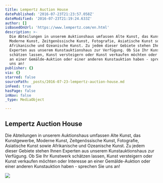 ```yaml
---
title: Lempertz Auction House
datePublished: '2016-07-23T21:23:57.058Z'
dateModified: '2016-07-23T21:19:24.633Z'
author: []
isBasedOnUrl: 'https://www.lempertz.com/en.html'
description: >-
  Die Abteilungen in unserem Auktionshaus umfassen Alte Kunst, das Kunstgewerbe,
  Moderne Kunst, Zeitgenössische Kunst, Fotografie, Asiatische Kunst sowie
  Afrikanische und Ozeanische Kunst. Zu jedem dieser Gebiete stehen Ihnen
  Experten aus unserem Kunstauktionshaus zur Verfügung. Ob Sie Ihr Kunstwerk
  schätzen lassen, Kunst versteigern oder Kunst verkaufen möchten oder Interesse
  an einer Gemälde-Auktion oder einer anderen Kunstauktion haben - sprechen Sie
  uns an!
publisher: {}
via: {}
starred: false
sourcePath: _posts/2016-07-23-lempertz-auction-house.md
inFeed: true
hasPage: false
inNav: false
_type: MediaObject

---
```

<article style=""><h1>Lempertz Auction House</h1><p>Die Abteilungen in unserem Auktionshaus umfassen Alte Kunst, das Kunstgewerbe, Moderne Kunst, Zeitgenössische Kunst, Fotografie, Asiatische Kunst sowie Afrikanische und Ozeanische Kunst. Zu jedem dieser Gebiete stehen Ihnen Experten aus unserem Kunstauktionshaus zur Verfügung. Ob Sie Ihr Kunstwerk schätzen lassen, Kunst versteigern oder Kunst verkaufen möchten oder Interesse an einer Gemälde-Auktion oder einer anderen Kunstauktion haben - sprechen Sie uns an!</p><img src="https://www.lempertz.com/fileadmin/user_upload/catalogues/Katalog_Kelly-2.jpg" /></article>
